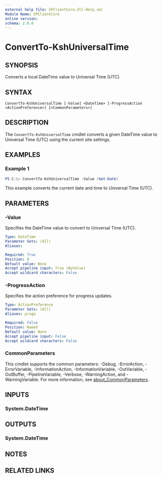 ```yaml
---
external help file: SPClientCore.dll-Help.xml
Module Name: SPClientCore
online version:
schema: 2.0.0
---
```


# ConvertTo-KshUniversalTime

## SYNOPSIS
Converts a local DateTime value to Universal Time (UTC).

## SYNTAX

```
ConvertTo-KshUniversalTime [-Value] <DateTime> [-ProgressAction <ActionPreference>] [<CommonParameters>]
```

## DESCRIPTION
The `ConvertTo-KshUniversalTime` cmdlet converts a given DateTime value to Universal Time (UTC) using the current site settings.

## EXAMPLES

### Example 1
```powershell
PS C:\> ConvertTo-KshUniversalTime -Value (Get-Date)
```

This example converts the current date and time to Universal Time (UTC).

## PARAMETERS

### -Value
Specifies the DateTime value to convert to Universal Time (UTC).

```yaml
Type: DateTime
Parameter Sets: (All)
Aliases:

Required: True
Position: 0
Default value: None
Accept pipeline input: True (ByValue)
Accept wildcard characters: False
```

### -ProgressAction
Specifies the action preference for progress updates.

```yaml
Type: ActionPreference
Parameter Sets: (All)
Aliases: proga

Required: False
Position: Named
Default value: None
Accept pipeline input: False
Accept wildcard characters: False
```

### CommonParameters
This cmdlet supports the common parameters: -Debug, -ErrorAction, -ErrorVariable, -InformationAction, -InformationVariable, -OutVariable, -OutBuffer, -PipelineVariable, -Verbose, -WarningAction, and -WarningVariable. For more information, see [about_CommonParameters](http://go.microsoft.com/fwlink/?LinkID=113216).

## INPUTS

### System.DateTime
## OUTPUTS

### System.DateTime
## NOTES

## RELATED LINKS

